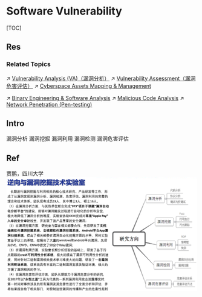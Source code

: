 # Software Vulnerability

[TOC]



## Res
### Related Topics
↗ [Vulnerability Analysis (VA)（漏洞分析）](Vulnerability%20Analysis%20(VA)（漏洞分析）/Vulnerability%20Analysis%20(VA)（漏洞分析）.md)
↗ [Vulnerability Assessment（漏洞危害评估）](Vulnerability%20Assessment（漏洞危害评估）/Vulnerability%20Assessment（漏洞危害评估）.md)
↗ [Cyberspace Assets Mapping & Management](../../../⛈️%20Risk%20Management/🐄%20Cyberspace%20Assets/🧨%20Cyberspace%20Assets%20Mapping%20&%20Management/Cyberspace%20Assets%20Mapping%20&%20Management.md)

↗ [Binary Engineering & Software Analysis](../🪆%20Binary%20Engineering%20&%20Software%20Analysis/Binary%20Engineering%20&%20Software%20Analysis.md)
↗ [Malicious Code Analysis](../🪆%20Binary%20Engineering%20&%20Software%20Analysis/Malicious%20Code%20Analysis/Malicious%20Code%20Analysis.md)
↗ [Network Penetration (Pen-testing)](../../../Network%20Security/Network%20Penetration%20(Pen-testing)/Network%20Penetration%20(Pen-testing).md)



## Intro
漏洞分析
漏洞挖掘
漏洞利用
漏洞检测
漏洞危害评估



## Ref
[👍 系统软件漏洞挖掘研究进展 | 安全内参]: https://www.secrss.com/articles/57558

[👍 一些相关的安全术语，比如：VUL、CVE、Exp、PoC 等。| Github]: https://gist.github.com/caoya171193579/0662f16eeedf51a9307e01069a2bedf1

贾鹏，四川大学
![](../../../../../Assets/Pics/Screenshot%202023-12-14%20at%202.52.09PM.png)

